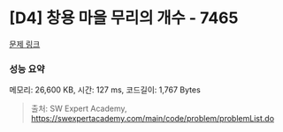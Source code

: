 # [D4] 창용 마을 무리의 개수 - 7465 

[문제 링크](https://swexpertacademy.com/main/code/problem/problemDetail.do?contestProbId=AWngfZVa9XwDFAQU) 

### 성능 요약

메모리: 26,600 KB, 시간: 127 ms, 코드길이: 1,767 Bytes



> 출처: SW Expert Academy, https://swexpertacademy.com/main/code/problem/problemList.do